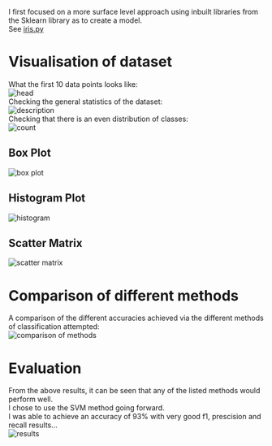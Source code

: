I first focused on a more surface level approach using inbuilt libraries from the Sklearn library as to create a model.  
See [iris.py](https://github.com/JanThan/LearningML/blob/master/IRIS/iris.py)  

# Visualisation of dataset
What the first 10 data points looks like:  
![head](https://github.com/JanThan/LearningML/blob/master/IRIS/images/head.PNG)  
Checking the general statistics of the dataset:  
![description](https://github.com/JanThan/LearningML/blob/master/IRIS/images/descr.PNG)  
Checking that there is an even distribution of classes:  
![count](https://github.com/JanThan/LearningML/blob/master/IRIS/images/count.PNG)  

## Box Plot
![box plot](https://github.com/JanThan/LearningML/blob/master/IRIS/images/box_plot.png)  
## Histogram Plot  
![histogram](https://github.com/JanThan/LearningML/blob/master/IRIS/images/hist_plot.png)  
## Scatter Matrix  
![scatter matrix](https://github.com/JanThan/LearningML/blob/master/IRIS/images/scatter_matrix.png)  

# Comparison of different methods
A comparison of the different accuracies achieved via the different methods of classification attempted:  
![comparison of methods](https://github.com/JanThan/LearningML/blob/master/IRIS/images/comparison_methods2.png)

# Evaluation
From the above results, it can be seen that any of the listed methods would perform well.  
I chose to use the SVM method going forward.  
I was able to achieve an accuracy of 93% with very good f1, prescision and recall results...  
![results](https://github.com/JanThan/LearningML/blob/master/IRIS/images/results.png)

